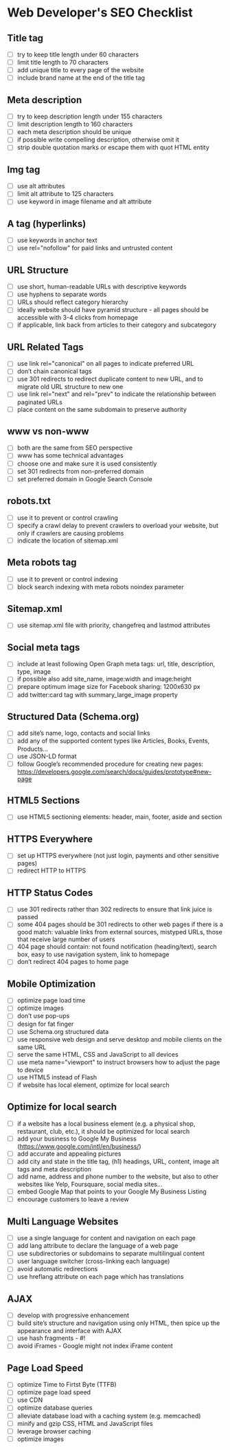 # Web Developer's SEO Checklist

## Title tag
- [ ] try to keep title length under 60 characters
- [ ] limit title length to 70 characters
- [ ] add unique title to every page of the website
- [ ] include brand name at the end of the title tag

## Meta description
- [ ] try to keep description length under 155 characters
- [ ] limit description length to 160 characters
- [ ] each meta description should be unique
- [ ] if possible write compelling description, otherwise omit it
- [ ] strip double quotation marks or escape them with quot HTML entity

## Img tag
- [ ] use alt attributes
- [ ] limit alt attribute to 125 characters
- [ ] use keyword in image filename and alt attribute

## A tag (hyperlinks)
- [ ] use keywords in anchor text
- [ ] use rel="nofollow" for paid links and untrusted content

## URL Structure
- [ ] use short, human-readable URLs with descriptive keywords
- [ ] use hyphens to separate words
- [ ] URLs should reflect category hierarchy
- [ ] ideally website should have pyramid structure - all pages should be accessible with 3-4 clicks from homepage
- [ ] if applicable, link back from articles to their category and subcategory

## URL Related Tags
- [ ] use link rel="canonical" on all pages to indicate preferred URL
- [ ] don’t chain canonical tags
- [ ] use 301 redirects to redirect duplicate content to new URL, and to migrate old URL structure to new one
- [ ] use link rel="next" and rel="prev" to indicate the relationship between paginated URLs
- [ ] place content on the same subdomain to preserve authority

## www vs non-www
- [ ] both are the same from SEO perspective
- [ ] www has some technical advantages
- [ ] choose one and make sure it is used consistently
- [ ] set 301 redirects from non-preferred domain
- [ ] set preferred domain in Google Search Console

## robots.txt
- [ ] use it to prevent or control crawling
- [ ] specify a crawl delay to prevent crawlers to overload your website, but only if crawlers are causing problems
- [ ] indicate the location of sitemap.xml

## Meta robots tag
- [ ] use it to prevent or control indexing
- [ ] block search indexing with meta robots noindex parameter <meta name="robots" content="noindex" />

## Sitemap.xml
- [ ] use sitemap.xml file with priority, changefreq and lastmod attributes

## Social meta tags
- [ ] include at least following Open Graph meta tags: url, title, description, type, image
- [ ] if possible also add site_name, image:width and image:height
- [ ] prepare optimum image size for Facebook sharing: 1200x630 px
- [ ] add twitter:card tag with summary_large_image property

## Structured Data (Schema.org)
- [ ] add site’s name, logo, contacts and social links
- [ ] add any of the supported content types like Articles, Books, Events, Products...
- [ ] use JSON-LD format
- [ ] follow Google’s recommended procedure for creating new pages: https://developers.google.com/search/docs/guides/prototype#new-page

## HTML5 Sections
- [ ] use HTML5 sectioning elements: header, main, footer, aside and section

## HTTPS Everywhere
- [ ] set up HTTPS everywhere (not just login, payments and other sensitive pages)
- [ ] redirect HTTP to HTTPS

## HTTP Status Codes
- [ ] use 301 redirects rather than 302 redirects to ensure that link juice is passed
- [ ] some 404 pages should be 301 redirects to other web pages if there is a good match: valuable links from external sources, mistyped URLs, those that receive large number of users
- [ ] 404 page should contain: not found notification (heading/text), search box, easy to use navigation system, link to homepage
- [ ] don’t redirect 404 pages to home page

## Mobile Optimization
- [ ] optimize page load time
- [ ] optimize images
- [ ] don’t use pop-ups
- [ ] design for fat finger
- [ ] use Schema.org structured data
- [ ] use responsive web design and serve desktop and mobile clients on the same URL
- [ ] serve the same HTML, CSS and JavaScript to all devices
- [ ] use meta name="viewport" to instruct browsers how to adjust the page to device
- [ ] use HTML5 instead of Flash
- [ ] if website has local element, optimize for local search

## Optimize for local search
- [ ] if a website has a local business element (e.g. a physical shop, restaurant, club, etc.), it should be optimized for local search
- [ ] add your business to Google My Business (https://www.google.com/intl/en/business/)
- [ ] add accurate and appealing pictures
- [ ] add city and state in the title tag, (h1) headings, URL, content, image alt tags and meta description
- [ ] add name, address and phone number to the website, but also to other websites like Yelp, Foursquare, social media sites...
- [ ] embed Google Map that points to your Google My Business Listing
- [ ] encourage customers to leave a review

## Multi Language Websites
- [ ] use a single language for content and navigation on each page
- [ ] add lang attribute to declare the language of a web page
- [ ] use subdirectories or subdomains to separate multilingual content
- [ ] user language switcher (cross-linking each language)
- [ ] avoid automatic redirections
- [ ] use hreflang attribute on each page which has translations

## AJAX
- [ ] develop with progressive enhancement
- [ ] build site’s structure and navigation using only HTML, then spice up the appearance and interface with AJAX
- [ ] use hash fragments - #!
- [ ] avoid iFrames - Google might not index iFrame content

## Page Load Speed
- [ ] optimize Time to Firtst Byte (TTFB)
- [ ] optimize page load speed
- [ ] use CDN
- [ ] optimize database queries
- [ ] alleviate database load with a caching system (e.g. memcached)
- [ ] minify and gzip CSS, HTML and JavaScript files
- [ ] leverage browser caching
- [ ] optimize images
